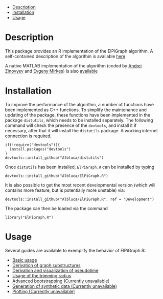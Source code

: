 -   [Description](#description)
-   [Installation](#installation)
-   [Usage](#usage)

Description
===========

This package provides an R implementation of the ElPiGraph algorithm. A
self-contained description of the algorithm is available
[here](https://github.com/auranic/Elastic-principal-graphs/blob/master/ElPiGraph_Methods.pdf)

A native MATLAB implementation of the algorithm (coded by [Andrei
Zinovyev](https://github.com/auranic/) and [Evgeny
Mirkes](https://github.com/Mirkes)) is also
[available](https://github.com/auranic/Elastic-principal-graphs)

Installation
============

To improve the performance of the algorithm, a number of functions have
been implemented as C++ functions. To simplify the maintenance and
updating of the package, these functions have been implemented in the
package `distutils`, which needs to be installed separately. The
following command will check the presence of the `devtools`, and install
it if necessary, after that it will install the `distutils` package. A
working internet connection is required.

    if(!require("devtools")){
      install.packages("devtools")
    }
    devtools::install_github("Albluca/distutils")  

Once `distutils` has been installed, `ElPiGraph.R` can be installed by
typing

    devtools::install_github("Albluca/ElPiGraph.R")

It is also possible to get the most recent developmental version (which
will contains more feature, but is potentially more unstable) via:

    devtools::install_github("Albluca/ElPiGraph.R", ref = "Development")

The package can then be loaded via the command

    library("ElPiGraph.R")

Usage
=====

Several guides are available to exemplify the behavior of ElPiGraph.R:

-   [Basic usage](guides/base.md)
-   [Derivation of graph substructures](guides/struct.md)
-   [Derivation and visualization of pseudotime](guides/pseudo.md)
-   [Usage of the trimming radius](guides/trim.md)
-   [Advanced bootstrapping (Currently unavailable)](guides/boot.md)
-   [Generation of synthetic data (Currently
    unavailable)](guides/synth.md)
-   [Plotting (Currently unavailable)](guides/plotting.md)
